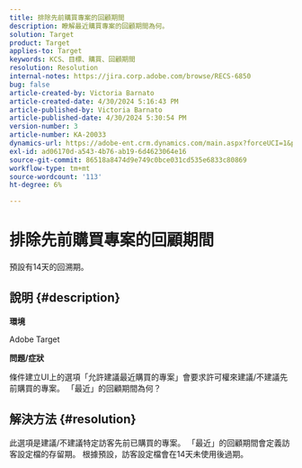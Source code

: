 ```yaml
---
title: 排除先前購買專案的回顧期間
description: 瞭解最近購買專案的回顧期間為何。
solution: Target
product: Target
applies-to: Target
keywords: KCS、目標、購買、回顧期間
resolution: Resolution
internal-notes: https://jira.corp.adobe.com/browse/RECS-6850
bug: false
article-created-by: Victoria Barnato
article-created-date: 4/30/2024 5:16:43 PM
article-published-by: Victoria Barnato
article-published-date: 4/30/2024 5:30:54 PM
version-number: 3
article-number: KA-20033
dynamics-url: https://adobe-ent.crm.dynamics.com/main.aspx?forceUCI=1&pagetype=entityrecord&etn=knowledgearticle&id=be6d0369-1507-ef11-9f89-000d3a31b84a
exl-id: ad06170d-a543-4b76-ab19-6d4623064e16
source-git-commit: 86518a8474d9e749c0bce031cd535e6833c80869
workflow-type: tm+mt
source-wordcount: '113'
ht-degree: 6%

---
```


# 排除先前購買專案的回顧期間


預設有14天的回溯期。

## 說明 {#description}


<b>環境</b>

Adobe Target

<b>問題/症狀</b>

條件建立UI上的選項「允許建議最近購買的專案」會要求許可權來建議/不建議先前購買的專案。 「最近」的回顧期間為何？


## 解決方法 {#resolution}


此選項是建議/不建議特定訪客先前已購買的專案。 「最近」的回顧期間會定義訪客設定檔的存留期。 根據預設，訪客設定檔會在14天未使用後過期。
